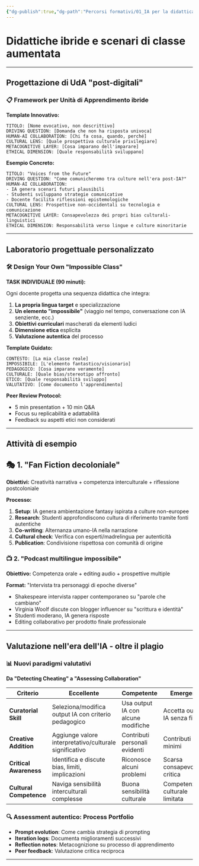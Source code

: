 ```yaml
---
{"dg-publish":true,"dg-path":"Percorsi formativi/01_IA per la didattica delle lingue straniere/04_Classe aumentata.md","permalink":"/percorsi-formativi/01-ia-per-la-didattica-delle-lingue-straniere/04-classe-aumentata/","created":"2025-09-25"}
---
```


# **Didattiche ibride e scenari di classe aumentata**


---

## **Progettazione di UdA "post-digitali"**

### 📋 **Framework per Unità di Apprendimento ibride**

**Template Innovativo:**
```
TITOLO: [Nome evocativo, non descrittivo]
DRIVING QUESTION: [Domanda che non ha risposta univoca]
HUMAN-AI COLLABORATION: [Chi fa cosa, quando, perché]
CULTURAL LENS: [Quale prospettiva culturale privilegiare]
METACOGNITIVE LAYER: [Cosa imparano dell'imparare]
ETHICAL DIMENSION: [Quale responsabilità sviluppano]
```

**Esempio Concreto:**
```
TITOLO: "Voices from the Future"
DRIVING QUESTION: "Come comunicheremo tra culture nell'era post-IA?"
HUMAN-AI COLLABORATION: 
- IA genera scenari futuri plausibili
- Studenti sviluppano strategie comunicative
- Docente facilita riflessioni epistemologiche
CULTURAL LENS: Prospettive non-occidentali su tecnologia e comunicazione
METACOGNITIVE LAYER: Consapevolezza dei propri bias culturali-linguistici
ETHICAL DIMENSION: Responsabilità verso lingue e culture minoritarie
```

---

## **Laboratorio progettuale personalizzato**

### 🛠️ **Design Your Own "Impossible Class"**

**TASK INDIVIDUALE (90 minuti):**

Ogni docente progetta una sequenza didattica che integra:
1. **La propria lingua target** e specializzazione
2. **Un elemento "impossibile"** (viaggio nel tempo, conversazione con IA senziente, ecc.)
3. **Obiettivi curriculari** mascherati da elementi ludici
4. **Dimensione etica** esplicita
5. **Valutazione autentica** del processo

**Template Guidato:**
```
CONTESTO: [La mia classe reale]
IMPOSSIBILE: [L'elemento fantastico/visionario]
PEDAGOGICO: [Cosa imparano veramente]
CULTURALE: [Quale bias/stereotipo affronto]
ETICO: [Quale responsabilità sviluppo]
VALUTATIVO: [Come documento l'apprendimento]
```

**Peer Review Protocol:**
- 5 min presentation + 10 min Q&A
- Focus su replicabilità e adattabilità
- Feedback su aspetti etici non considerati


---

## **Attività di esempio**
## 🎭 **1. "Fan Fiction decoloniale"**

**Obiettivi:** Creatività narrativa + competenza interculturale + riflessione postcoloniale

**Processo:**
1. **Setup**: IA genera ambientazione fantasy ispirata a culture non-europee
2. **Research**: Studenti approfondiscono cultura di riferimento tramite fonti autentiche
3. **Co-writing**: Alternanza umano-IA nella narrazione
4. **Cultural check**: Verifica con esperti/madrelingua per autenticità
5. **Publication**: Condivisione rispettosa con comunità di origine


### 📺 **2. "Podcast multilingue impossibile"**

**Obiettivo:** Competenza orale + editing audio + prospettive multiple

**Format:** "Intervista tra personaggi di epoche diverse"
- Shakespeare intervista rapper contemporaneo su "parole che cambiano"
- Virginia Woolf discute con blogger influencer su "scrittura e identità"
- Studenti moderano, IA genera risposte
- Editing collaborativo per prodotto finale professionale

---


## **Valutazione nell'era dell'IA - oltre il plagio**

### 📊 **Nuovi paradigmi valutativi**

**Da "Detecting Cheating" a "Assessing Collaboration"**

| Criterio                | Eccellente                                             | Competente                         | Emergente                      |
| ----------------------- | ------------------------------------------------------ | ---------------------------------- | ------------------------------ |
| **Curatorial Skill**    | Seleziona/modifica output IA con criterio pedagogico   | Usa output IA con alcune modifiche | Accetta output IA senza filtri |
| **Creative Addition**   | Aggiunge valore interpretativo/culturale significativo | Contributi personali evidenti      | Contributi minimi              |
| **Critical Awareness**  | Identifica e discute bias, limiti, implicazioni        | Riconosce alcuni problemi          | Scarsa consapevolezza critica  |
| **Cultural Competence** | Naviga sensibilità interculturali complesse            | Buona sensibilità culturale        | Competenza culturale limitata  |

### 🔍 **Assessment autentico: Process Portfolio**
- **Prompt evolution**: Come cambia strategia di prompting  
- **Iteration logs**: Documenta miglioramenti successivi  
- **Reflection notes**: Metacognizione su processo di apprendimento  
- **Peer feedback**: Valutazione critica reciproca  

---






